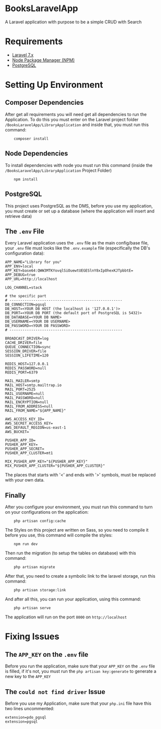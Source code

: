 # BooksLaravelApp
A Laravel application with purpose to be a simple CRUD with Search


# Requirements
- [Laravel 7.x](https://laravel.com/docs/7.x/installation)
- [Node Package Manager (NPM)](https://nodejs.org/en/download/)
- [PostgreSQL](https://www.postgresql.org/download/)

# Setting Up Environment
## Composer Dependencies
After get all requirements you will need get all dependencies to run the Application. 
To do this you must enter on the Laravel project folder
``` /BooksLaravelApp/LibraryApplication ```
and inside that, you must run this command:
```
    composer install
```

## Node Dependencies
To install dependencies with node you must run this command (inside the ``` /BooksLaravelApp/LibraryApplication ``` Project Folder)
```
    npm install
```

## PostgreSQL
This project uses PostgreSQL as the DMS, before you use my application, you must create or set up a database (where the application will insert and retrieve data)

## The ```.env``` File
Every Laravel application uses the ```.env``` file as the main config/base file, your ```.env``` file must looks like the ```.env.example``` file (especifically the DB's configuration data):
```
APP_NAME="Library for you"
APP_ENV=local
APP_KEY=base64:QWW3MTKYovqlSiOuewtUEGESlnY8xIpOhexKJTpbbtE=
APP_DEBUG=true
APP_URL=http://localhost

LOG_CHANNEL=stack

# the specific part
# ----------------------------------------------------
DB_CONNECTION=pgsql
DB_HOST=<YOUR DB HOST (the localhost is '127.0.0.1')>
DB_PORT=<YOUR DB PORT (the default port of PostgreSQL is 5432)>
DB_DATABASE=<YOUR DB NAME>
DB_USERNAME=<YOUR DB USERNAME>
DB_PASSWORD=<YOUR DB PASSWORD>
# ----------------------------------------------------

BROADCAST_DRIVER=log
CACHE_DRIVER=file
QUEUE_CONNECTION=sync
SESSION_DRIVER=file
SESSION_LIFETIME=120

REDIS_HOST=127.0.0.1
REDIS_PASSWORD=null
REDIS_PORT=6379

MAIL_MAILER=smtp
MAIL_HOST=smtp.mailtrap.io
MAIL_PORT=2525
MAIL_USERNAME=null
MAIL_PASSWORD=null
MAIL_ENCRYPTION=null
MAIL_FROM_ADDRESS=null
MAIL_FROM_NAME="${APP_NAME}"

AWS_ACCESS_KEY_ID=
AWS_SECRET_ACCESS_KEY=
AWS_DEFAULT_REGION=us-east-1
AWS_BUCKET=

PUSHER_APP_ID=
PUSHER_APP_KEY=
PUSHER_APP_SECRET=
PUSHER_APP_CLUSTER=mt1

MIX_PUSHER_APP_KEY="${PUSHER_APP_KEY}"
MIX_PUSHER_APP_CLUSTER="${PUSHER_APP_CLUSTER}"

```
The places that starts with '<' and ends with '>' symbols, must be replaced with your own data.

## Finally
After you configure your environment, you must run this command to turn on your configurations on the application:
```
    php artisan config:cache
```

The Styles on this project are written on Sass, so you need to compile it before you use, this command will compile the styles:
```
    npm run dev
```

Then run the migration (to setup the tables on database) with this command:
```
    php artisan migrate
```

After that, you need to create a symbolic link to the laravel storage, run this command:
```
    php artisan storage:link
```

And after all this, you can run your application, using this command:
```
    php artisan serve
```
The application will run on the port ```8000``` on ```http://localhost```


# Fixing Issues
## The ```APP_KEY``` on the ```.env``` file
Before you run the application, make sure that your ```APP_KEY``` on the ```.env``` file is filled, if it's not, you must run the ```php artisan key:generate``` to generate a new key to the ```APP_KEY```

## The ```could not find driver``` Issue
Before you use my Application, make sure that your ```php.ini``` file have this two lines uncommented:
```
extension=pdo_pgsql
extension=pgsql
```